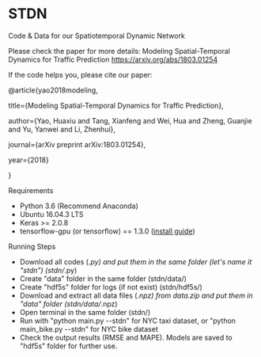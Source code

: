 # STDN


Code & Data for our Spatiotemporal Dynamic Network

Please check the paper for more details:
Modeling Spatial-Temporal Dynamics for Traffic Prediction
https://arxiv.org/abs/1803.01254

If the code helps you, please cite our paper:

@article{yao2018modeling,

  title={Modeling Spatial-Temporal Dynamics for Traffic Prediction},
  
  author={Yao, Huaxiu and Tang, Xianfeng and Wei, Hua and Zheng, Guanjie and Yu, Yanwei and Li, Zhenhui},
  
  journal={arXiv preprint arXiv:1803.01254},
  
  year={2018}
  
}


Requirements

  - Python 3.6 (Recommend Anaconda)
  - Ubuntu 16.04.3 LTS
  - Keras >= 2.0.8
  - tensorflow-gpu (or tensorflow) == 1.3.0 ([install guide](https://www.tensorflow.org/versions/r1.0/install/install_linux))


Running Steps
  - Download all codes (*.py) and put them in the same folder (let's name it "stdn") (stdn/*.py)
  - Create "data" folder in the same folder (stdn/data/)
  - Create "hdf5s" folder for logs (if not exist) (stdn/hdf5s/)
  - Download and extract all data files (*.npz) from data.zip and put them in "data" folder (stdn/data/*.npz)
  - Open terminal in the same folder (stdn/)
  - Run with "python main.py --stdn" for NYC taxi dataset, or "python main_bike.py --stdn" for NYC bike dataset
  - Check the output results (RMSE and MAPE). Models are saved to "hdf5s" folder for further use.
